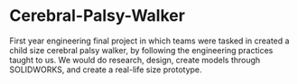 # Cerebral-Palsy-Walker
First year engineering final project in which teams were tasked in created a child size cerebral palsy walker, by following the engineering practices taught to us. We would do research, design, create models through SOLIDWORKS, and create a real-life size prototype.
